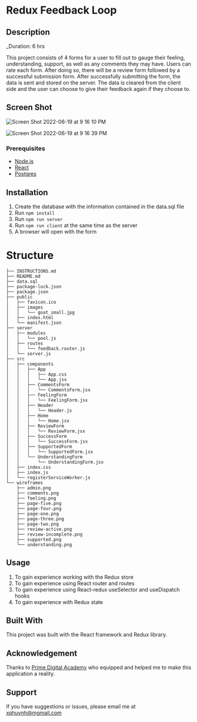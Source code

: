 # Redux Feedback Loop

## Description

_Duration: 6 hrs

This project consists of 4 forms for a user to fill out to gauge their feeling, understanding, support, as well as any comments they may have. Users can rate each form. After doing so, there will be a review form followed by a successful submission form. After successfully submitting the form, the data is sent and stored on the server. The data is cleared from the client side and the user can choose to give their feedback again if they choose to.

## Screen Shot

![Screen Shot 2022-06-19 at 9 16 10 PM](https://user-images.githubusercontent.com/77410880/174514157-8194f37e-49c0-4fe3-96f9-ee544e1af8fa.png)

![Screen Shot 2022-06-19 at 9 16 39 PM](https://user-images.githubusercontent.com/77410880/174514163-b9d696a3-6495-4ac0-92fb-aba2b019bb1d.png)

### Prerequisites

- [Node.js](https://nodejs.org/en/)
- [React](https://reactjs.org/)
- [Postgres](https://postgresapp.com/)

## Installation

1. Create the database with the information contained in the data.sql file
2. Run `npm install`
3. Run `npm run server`
4. Run `npm run client` at the same time as the server
5. A browser will open with the form 

# Structure

```
├── INSTRUCTIONS.md
├── README.md
├── data.sql
├── package-lock.json
├── package.json
├── public
│   ├── favicon.ico
│   ├── images
│   │   └── goat_small.jpg
│   ├── index.html
│   └── manifest.json
├── server
│   ├── modules
│   │   └── pool.js
│   ├── routes
│   │   └── feedback.router.js
│   └── server.js
├── src
│   ├── components
│   │   ├── App
│   │   │   ├── App.css
│   │   │   └── App.jsx
│   │   ├── CommentsForm
│   │   │   └── CommentsForm.jsx
│   │   ├── FeelingForm
│   │   │   └── FeelingForm.jsx
│   │   ├── Header
│   │   │   └── Header.js
│   │   ├── Home
│   │   │   └── Home.jsx
│   │   ├── ReviewForm
│   │   │   └── ReviewForm.jsx
│   │   ├── SuccessForm
│   │   │   └── SuccessForm.jsx
│   │   ├── SupportedForm
│   │   │   └── SupportedForm.jsx
│   │   └── UnderstandingForm
│   │       └── UnderstandingForm.jsx
│   ├── index.css
│   ├── index.js
│   └── registerServiceWorker.js
└── wireframes
    ├── admin.png
    ├── comments.png
    ├── feeling.png
    ├── page-five.png
    ├── page-four.png
    ├── page-one.png
    ├── page-three.png
    ├── page-two.png
    ├── review-active.png
    ├── review-incomplete.png
    ├── supported.png
    └── understanding.png
```

## Usage

1. To gain experience working with the Redux store
2. To gain experience using React router and routes
3. To gain experience using React-redux useSelector and useDispatch hooks
4. To gain experience with Redux state

## Built With

This project was built with the React framework and Redux library.

## Acknowledgement
Thanks to [Prime Digital Academy](www.primeacademy.io) who equipped and helped me to make this application a reality. 

## Support
If you have suggestions or issues, please email me at xqhuynh@mgmail.com
